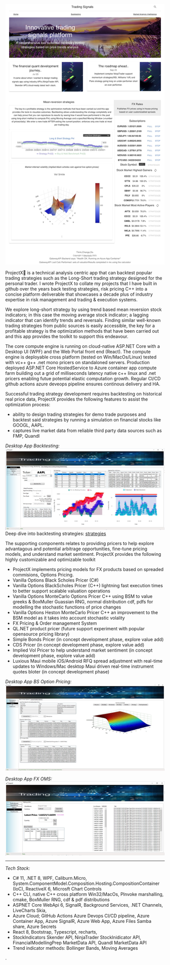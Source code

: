 [![Web](WebPortal.jpg)](https://projectx0.azurewebsites.net/)

ProjectX🌊 is a technical analysis centric app that can backtest popular trading strategies such as the Long-Short trading strategy designed for the personal trader. 
I wrote ProjectX to collate my projects that I have built in github over the years back testing strategies, risk pricing C++ into a concise platform deliverable that showcases a decade plus of industry expertise in risk management and trading & execution systems.

We explore long-short strategy by using trend based mean reversion stock indicators; in this case the moving average stock indicator; a lagging indicator that can identify trends and reversals. 
Finding similar well-known trading strategies from public sources is easily accessible, the key for a profitable strategy is the optimization methods that have been carried out and this app provides the toolkit to support this endeavour.

The core compute engine is running on cloud-native ASP.NET Core with a Desktop UI (WPF) and the Web Portal front end (React). The compute engine is deployable cross platform (tested on Win/MacOs/Linux) tested with vc++ g++ .net mono pricers on standaloned servers.  Production deployed ASP.NET Core HostedService to Azure container app compute farm building out a grid of milliseconds latency native c++ linux and .net pricers enabling futue potential elastic computation growth. Regular CI/CD github actions azure deveops pipeline ensures continous delivery and HA.

Successful trading strategy development requires backtesting on historical real price data, 
ProjectX provides the following features to assist the optimization process:
* ability to design trading strategies for demo trade purposes and backtest said strategies by running a simulation on financial stocks like GOOGL, AAPL.
* captures live market data from reliable third party data sources such as FMP, Quandl

_Desktop App Backtesting:_
![Backtesting](Backtesting.jpg)
Deep dive into backtesting strategies: [strategies](STRATEGIES.md)

The supporting components relates to providing pricers to help explore advantagous and potential arbitrage opportunities, fine-tune pricing models, and understand market sentiment.
ProjectX provides the following highly customizable and optimizable toolkit
* ProjectX implements pricing models for FX products based on spreaded commisions, Options Pricing.
* Vanilla Options Black Scholes Pricer (C#)
* Vanilla Options BlackScholes Pricer (C++) lightning fast execution times to better support scalable valuation operations
* Vanilla Options MonteCarlo Options Pricer C++ using BSM to value greeks & BoxMuller Guassian RNG, normal distribution cdf, pdfs for modelling the stochastic functions of price changes
* Vanilla Options Heston MonteCarlo Pricer C++ an improvement to the BSM model as it takes into account stochastic volality 
* FX Pricing & Order management System
* QL.NET product pricer (future support experiment with popular opensource pricing library)
* Simple Bonds Pricer (in concept development phase, explore value add)
* CDS Pricer (in concept development phase,  explore value add)
* Implied Vol Pricer to help understand market sentiment (in concept development phase,  explore value add)
* Luxious Maui mobile iOS/Android RFQ spread adjustment with real-time updates to Windows/Mac desktop Maui driven real-time instrument quotes bloter (in concept development phase)

_Desktop App BS Option Pricing:_
![Options](Options.jpg)

_Desktop App FX OMS:_
![FXOMS](FXOMS.jpg)

------------------------------------------------------------------------------------------------------------------------------------------------------------------------
_Tech Stack:_
* C# 11, .NET 8, WPF, Caliburn.Micro, System.ComponentModel.Composition.Hosting.CompositionContainer (IoC), ReactiveX 6, Microsft Chart Controls
* C++ CLI, native C++ cross platform Win32/MacOs, PInvoke marshalling, cmake, BoxMuller RNG, cdf & pdf distributions
* ASPNET Core WebApi 6, SignalR, Background Services, .NET Channels, LiveCharts Skia, 
* Azure Cloud; GitHub Actions Azure Devops CI/CD pipeline, Azure Container App, Azure SignalR, Azure Web App, Azure Files Samba share, Azure Secrets
* React 8, Bootstrap, Typescript, recharts,
* StockIndicators Skender API,  NinjaTrader StockInidicator API, FinancialModellingPrep MarketData API, Quandl MarketData API
* Trend indicator methods: Bollinger Bands, Moving Averages
 
.
